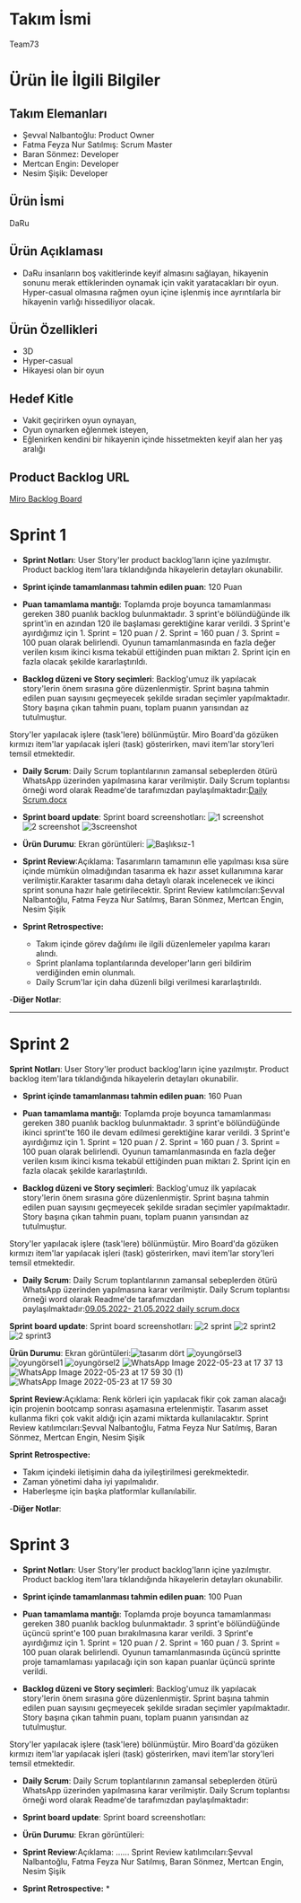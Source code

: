 # **Takım İsmi**

Team73

# Ürün İle İlgili Bilgiler

## Takım Elemanları

- Şevval Nalbantoğlu: Product Owner
- Fatma Feyza Nur Satılmış: Scrum Master
- Baran Sönmez: Developer
- Mertcan Engin: Developer
- Nesim Şişik:  Developer

## Ürün İsmi

DaRu

## Ürün Açıklaması

- DaRu insanların boş vakitlerinde keyif almasını sağlayan, hikayenin sonunu merak ettiklerinden oynamak için vakit yaratacakları bir oyun. Hyper-casual olmasına rağmen oyun içine işlenmiş ince ayrıntılarla bir hikayenin varlığı hissediliyor olacak.

## Ürün Özellikleri

- 3D 
- Hyper-casual
- Hikayesi olan bir oyun

## Hedef Kitle

- Vakit geçirirken oyun oynayan, 
- Oyun oynarken eğlenmek isteyen,
- Eğlenirken kendini bir hikayenin içinde hissetmekten keyif alan her yaş aralığı 

## Product Backlog URL

[Miro Backlog Board](https://miro.com/app/board/uXjVO5nJmdM=/?share_link_id=761499253915)



# Sprint 1

- **Sprint Notları**: User Story'ler product backlog'ların içine yazılmıştır. Product backlog item'lara tıklandığında hikayelerin detayları okunabilir.

- **Sprint içinde tamamlanması tahmin edilen puan**: 120 Puan

- **Puan tamamlama mantığı**: Toplamda proje boyunca tamamlanması gereken 380 puanlık backlog bulunmaktadır. 3 sprint'e bölündüğünde ilk sprint'in en azından 120 ile başlaması gerektiğine karar verildi. 3 Sprint'e ayırdığımız için 1. Sprint = 120 puan / 2. Sprint = 160 puan / 3. Sprint = 100 puan olarak belirlendi. Oyunun tamamlanmasında en fazla değer verilen kısım ikinci kısma tekabül ettiğinden puan miktarı 2. Sprint için en fazla olacak şekilde kararlaştırıldı.

- **Backlog düzeni ve Story seçimleri**: Backlog'umuz ilk yapılacak story'lerin önem sırasına göre düzenlenmiştir. Sprint başına tahmin edilen puan sayısını geçmeyecek şekilde sıradan seçimler yapılmaktadır. Story başına çıkan tahmin puanı, toplam puanın yarısından az tutulmuştur. 

Story'ler yapılacak işlere (task'lere) bölünmüştür. Miro Board'da gözüken kırmızı item'lar yapılacak işleri (task) gösterirken, mavi item'lar story'leri temsil etmektedir.

- **Daily Scrum**: Daily Scrum toplantılarının zamansal sebeplerden ötürü WhatsApp üzerinden yapılmasına karar verilmiştir. Daily Scrum toplantısı örneği word olarak Readme'de tarafımızdan paylaşılmaktadır:[Daily Scrum.docx](https://github.com/Team73akademi/BootcampScrumTemplate/files/8653733/Daily.Scrum.docx)



- **Sprint board update**: Sprint board screenshotları:
![1 screenshot](https://user-images.githubusercontent.com/104391644/167257901-49bf5247-5fbd-48ce-b9a3-ea6b65b0c88b.png)
![2 screenshot](https://user-images.githubusercontent.com/104391644/167257934-ec651a89-6622-4846-bb14-b32180cd2298.png)
![3screenshot](https://user-images.githubusercontent.com/104391644/167258434-06add596-6f97-40f5-84cb-a5c4c51f2c3b.png)



- **Ürün Durumu**: Ekran görüntüleri:
  ![Başlıksız-1](https://user-images.githubusercontent.com/104391644/167288360-3c556624-1a6d-4f5b-8d64-9ff68bea4be3.jpg)



- **Sprint Review**:Açıklama: Tasarımların tamamının elle yapılması kısa süre içinde mümkün olmadığından tasarıma ek hazır asset kullanımına karar verilmiştir.Karakter tasarımı daha detaylı olarak incelenecek ve ikinci sprint sonuna hazır hale getirilecektir. Sprint Review katılımcıları:Şevval Nalbantoğlu, Fatma Feyza Nur Satılmış, Baran Sönmez, Mertcan Engin, Nesim Şişik




- **Sprint Retrospective:** 
  * Takım içinde görev dağılımı ile ilgili düzenlemeler yapılma kararı alındı.
  * Sprint planlama toplantılarında developer'ların geri bildirim verdiğinden emin olunmalı.
  * Daily Scrum'lar için daha düzenli bilgi verilmesi kararlaştırıldı.
  

-**Diğer Notlar**:


---

# Sprint 2
 **Sprint Notları**: User Story'ler product backlog'ların içine yazılmıştır. Product backlog item'lara tıklandığında hikayelerin detayları okunabilir.

- **Sprint içinde tamamlanması tahmin edilen puan**: 160 Puan

- **Puan tamamlama mantığı**: Toplamda proje boyunca tamamlanması gereken 380 puanlık backlog bulunmaktadır. 3 sprint'e bölündüğünde ikinci sprint'te 160 ile devam edilmesi gerektiğine karar verildi. 3 Sprint'e ayırdığımız için 1. Sprint = 120 puan / 2. Sprint = 160 puan / 3. Sprint = 100 puan olarak belirlendi. Oyunun tamamlanmasında en fazla değer verilen kısım ikinci kısma tekabül ettiğinden puan miktarı 2. Sprint için en fazla olacak şekilde kararlaştırıldı.

- **Backlog düzeni ve Story seçimleri**: Backlog'umuz ilk yapılacak story'lerin önem sırasına göre düzenlenmiştir. Sprint başına tahmin edilen puan sayısını geçmeyecek şekilde sıradan seçimler yapılmaktadır. Story başına çıkan tahmin puanı, toplam puanın yarısından az tutulmuştur. 

Story'ler yapılacak işlere (task'lere) bölünmüştür. Miro Board'da gözüken kırmızı item'lar yapılacak işleri (task) gösterirken, mavi item'lar story'leri temsil etmektedir.

- **Daily Scrum**: Daily Scrum toplantılarının zamansal sebeplerden ötürü WhatsApp üzerinden yapılmasına karar verilmiştir. Daily Scrum toplantısı örneği word olarak Readme'de tarafımızdan paylaşılmaktadır:[09.05.2022- 21.05.2022 daily scrum.docx](https://github.com/Team73akademi/BootcampScrumTemplate/files/8749186/09.05.2022-.21.05.2022.daily.scrum.docx)

**Sprint board update**: Sprint board screenshotları:
![2 sprint](https://user-images.githubusercontent.com/104391644/169693251-1fe24dc8-fc9a-4d5d-bb1c-19c245740537.png)
![2 sprint2](https://user-images.githubusercontent.com/104391644/169693252-77247986-6203-4414-867a-0fdd963abeab.png)
![2 sprint3](https://user-images.githubusercontent.com/104391644/169693253-f2936a35-b144-4bf1-a454-1db5a906dafe.png)


**Ürün Durumu**: Ekran görüntüleri:![tasarım dört](https://user-images.githubusercontent.com/104391644/169713725-4258cd79-bc3c-426c-87d7-8ef9014c5ed4.jpg)
![oyungörsel3](https://user-images.githubusercontent.com/104391644/169767997-d7b677ba-5fae-4644-8a34-c6509cdb20dd.JPG)
![oyungörsel1](https://user-images.githubusercontent.com/104391644/169768011-d7031f09-b5a2-43db-8c95-90d5135ea80d.JPG)
![oyungörsel2](https://user-images.githubusercontent.com/104391644/169768016-3aac568b-397a-4693-a352-a71825c91df0.JPG)
![WhatsApp Image 2022-05-23 at 17 37 13](https://user-images.githubusercontent.com/104391644/169853121-0d776391-87c9-4344-92f7-38fb90c705f0.jpeg)
![WhatsApp Image 2022-05-23 at 17 59 30 (1)](https://user-images.githubusercontent.com/104391644/169853132-78f6b382-182a-4a71-be3c-58611e79773f.jpeg)
![WhatsApp Image 2022-05-23 at 17 59 30](https://user-images.githubusercontent.com/104391644/169853138-bbfc7d09-2fab-411d-8fc5-aa405875c376.jpeg)


**Sprint Review**:Açıklama: Renk körleri için yapılacak fikir çok zaman alacağı için projenin bootcamp sonrası aşamasına ertelenmiştir. Tasarım asset kullanma fikri çok vakit aldığı için azami miktarda kullanılacaktır. Sprint Review katılımcıları:Şevval Nalbantoğlu, Fatma Feyza Nur Satılmış, Baran Sönmez, Mertcan Engin, Nesim Şişik

 **Sprint Retrospective:** 
  * Takım içindeki iletişimin daha da iyileştirilmesi gerekmektedir.
  * Zaman yönetimi daha iyi yapılmalıdır.
  * Haberleşme için başka platformlar kullanılabilir.
  

-**Diğer Notlar**:

# Sprint 3


- **Sprint Notları**: User Story'ler product backlog'ların içine yazılmıştır. Product backlog item'lara tıklandığında hikayelerin detayları okunabilir.

- **Sprint içinde tamamlanması tahmin edilen puan**: 100 Puan

- **Puan tamamlama mantığı**: Toplamda proje boyunca tamamlanması gereken 380 puanlık backlog bulunmaktadır. 3 sprint'e bölündüğünde üçüncü sprint'e 100 puan bırakılmasına karar verildi. 3 Sprint'e ayırdığımız için 1. Sprint = 120 puan / 2. Sprint = 160 puan / 3. Sprint = 100 puan olarak belirlendi. Oyunun tamamlanmasında üçüncü sprintte proje tamamlaması yapılacağı için son kapan puanlar üçüncü sprinte verildi.

- **Backlog düzeni ve Story seçimleri**: Backlog'umuz ilk yapılacak story'lerin önem sırasına göre düzenlenmiştir. Sprint başına tahmin edilen puan sayısını geçmeyecek şekilde sıradan seçimler yapılmaktadır. Story başına çıkan tahmin puanı, toplam puanın yarısından az tutulmuştur. 

Story'ler yapılacak işlere (task'lere) bölünmüştür. Miro Board'da gözüken kırmızı item'lar yapılacak işleri (task) gösterirken, mavi item'lar story'leri temsil etmektedir.

- **Daily Scrum**: Daily Scrum toplantılarının zamansal sebeplerden ötürü WhatsApp üzerinden yapılmasına karar verilmiştir. Daily Scrum toplantısı örneği word olarak Readme'de tarafımızdan paylaşılmaktadır:



- **Sprint board update**: Sprint board screenshotları:



- **Ürün Durumu**: Ekran görüntüleri:
 



- **Sprint Review**:Açıklama: ...... Sprint Review katılımcıları:Şevval Nalbantoğlu, Fatma Feyza Nur Satılmış, Baran Sönmez, Mertcan Engin, Nesim Şişik




- **Sprint Retrospective:** 
  * 
